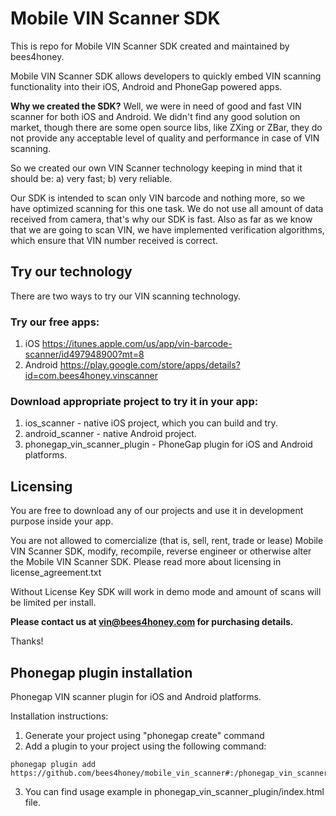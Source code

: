 # Mobile VIN Scanner SDK

This is repo for Mobile VIN Scanner SDK created and maintained by bees4honey.

Mobile VIN Scanner SDK allows developers to quickly embed VIN scanning functionality into their iOS, Android and PhoneGap powered apps.

**Why we created the SDK?** Well, we were in need of good and fast VIN scanner for both iOS and Android. We didn't find any good solution on market, though there are some open source libs, like ZXing or ZBar, they do not provide any acceptable level of quality and performance in case of VIN scanning. 

So we created our own VIN Scanner technology keeping in mind that it should be:
a) very fast;
b) very reliable.

Our SDK is intended to scan only VIN barcode and nothing more, so we have optimized scanning for this one task. We do not use all amount of data received from camera, that's why our SDK is fast. Also as far as we know that we are going to scan VIN, we have implemented verification algorithms, which ensure that VIN number received is correct.

## Try our technology

There are two ways to try our VIN scanning technology.

### Try our free apps:
1. iOS https://itunes.apple.com/us/app/vin-barcode-scanner/id497948900?mt=8
2. Android https://play.google.com/store/apps/details?id=com.bees4honey.vinscanner

### Download appropriate project to try it in your app:
1. ios_scanner - native iOS project, which you can build and try. 
2. android_scanner - native Android project.
3. phonegap_vin_scanner_plugin - PhoneGap plugin for iOS and Android platforms.

## Licensing

You are free to download any of our projects and use it in development purpose inside your app. 

You are not allowed to comercialize (that is, sell, rent, trade or lease) Mobile VIN Scanner SDK, 
modify, recompile, reverse engineer or otherwise alter the Mobile VIN Scanner SDK. Please read more about licensing
in license_agreement.txt

Without License Key SDK will work in demo mode and amount of scans will be limited per install. 

**Please contact us at vin@bees4honey.com for purchasing details.**

Thanks!

## Phonegap plugin installation

Phonegap VIN scanner plugin for iOS and Android platforms.

Installation instructions:
1. Generate your project using "phonegap create" command
2. Add a plugin to your project using the following command:

```
phonegap plugin add https://github.com/bees4honey/mobile_vin_scanner#:/phonegap_vin_scanner_plugin
```

3. You can find usage example in phonegap_vin_scanner_plugin/index.html file.